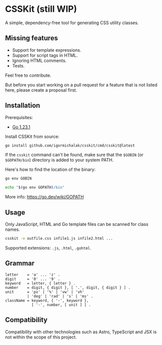 # CSSKit (still WIP)

A simple, dependency-free tool for generating CSS utility classes.

## Missing features

- Support for template expressions.
- Support for script tags in HTML.
- Ignoring HTML comments.
- Tests.

Feel free to contribute.

But before you start working on a pull request 
for a feature that is not listed here, 
please create a proposal first.

## Installation

Prerequisites:
- [Go 1.23.1](https://go.dev/doc/install)

Install CSSKit from source:

```bash
go install github.com/igormichalak/csskit/cmd/csskit@latest
```

If the `csskit` command can't be found, make sure that the `$GOBIN` (or `$GOPATH/bin`) directory is added to your system PATH.

Here's how to find the location of the binary:
```bash
go env GOBIN
```
```bash
echo "$(go env GOPATH)/bin"
```

More info: https://go.dev/wiki/GOPATH

## Usage

Only JavaScript, HTML and Go template files can be scanned for class names.

```bash
csskit -o outfile.css infile1.js infile2.html ...
```

Supported extensions: `.js`, `.html`, `.gohtml`.

## Grammar

```ebnf
letter    = 'a' ... 'z' .
digit     = '0' ... '9' .
keyword   = letter, { letter } .
number    = digit, { digit }, [ '.', digit, { digit } ] .
unit      = 'px' | '%' | 'vw' | 'vh'
          | 'deg' | 'rad' | 's' | 'ms' .
className = keyword, { '-', keyword },
            [ '-', number, [ unit ] ] .
```

## Compatibility

Compatibility with other technologies such as Astro, 
TypeScript and JSX is not within the scope of this project.

